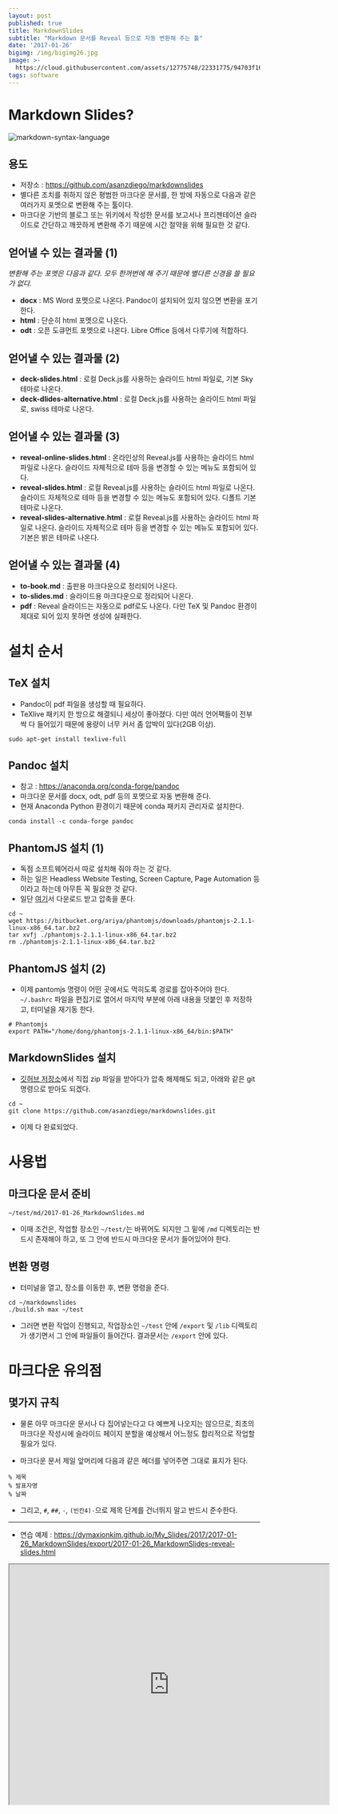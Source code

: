 ```yaml
---
layout: post
published: true
title: MarkdownSlides
subtitle: "Markdown 문서를 Reveal 등으로 자동 변환해 주는 툴"
date: '2017-01-26'
bigimg: /img/bigimg26.jpg
image: >-
  https://cloud.githubusercontent.com/assets/12775748/22331775/94703f16-e410-11e6-9bdc-53c801f470e4.png
tags: software
---
```



# Markdown Slides?

![markdown-syntax-language](https://cloud.githubusercontent.com/assets/12775748/22331775/94703f16-e410-11e6-9bdc-53c801f470e4.png)


## 용도

- 저장소 : <https://github.com/asanzdiego/markdownslides>
- 별다른 조치를 취하지 않은 평범한 마크다운 문서를, 한 방에 자동으로 다음과 같은 여러가지 포멧으로 변환해 주는 툴이다.
- 마크다운 기반의 블로그 또는 위키에서 작성한 문서를 보고서나 프리젠테이션 슬라이드로 간단하고 깨끗하게 변환해 주기 때문에 시간 절약을 위해 필요한 것 같다.


## 얻어낼 수 있는 결과물 (1)

_변환해 주는 포멧은 다음과 같다.  모두 한꺼번에 해 주기 때문에 별다른 신경을 쓸 필요가 없다._

- __docx__ : MS Word 포멧으로 나온다.  Pandoc이 설치되어 있지 않으면 변환을 포기한다.
- __html__ : 단순히 html 포멧으로 나온다.
- __odt__ : 오픈 도큐먼트 포멧으로 나온다.  Libre Office 등에서 다루기에 적합하다.

## 얻어낼 수 있는 결과물 (2)

- __deck-slides.html__ : 로컬 Deck.js를 사용하는 슬라이드 html 파일로, 기본 Sky 테마로 나온다.
- __deck-dlides-alternative.html__ : 로컬 Deck.js를 사용하는 슬라이드 html 파일로, swiss 테마로 나온다.

## 얻어낼 수 있는 결과물 (3)

- __reveal-online-slides.html__ : 온라인상의 Reveal.js를 사용하는 슬라이드 html 파일로 나온다.  슬라이드 자체적으로 테마 등을 변경할 수 있는 메뉴도 포함되어 있다.
- __reveal-slides.html__ : 로컬 Reveal.js를 사용하는 슬라이드 html 파일로 나온다.  슬라이드 자체적으로 테마 등을 변경할 수 있는 메뉴도 포함되어 있다.  디폴트 기본 테마로 나온다.
- __reveal-slides-alternative.html__ : 로컬 Reveal.js를 사용하는 슬라이드 html 파일로 나온다.  슬라이드 자체적으로 테마 등을 변경할 수 있는 메뉴도 포함되어 있다.  기본은 밝은 테마로 나온다.

## 얻어낼 수 있는 결과물 (4)

- __to-book.md__ : 출판용 마크다운으로 정리되어 나온다.
- __to-slides.md__ : 슬라이드용 마크다운으로 정리되어 나온다.
- __pdf__ : Reveal 슬라이드는 자동으로 pdf로도 나온다.  다만 TeX 및 Pandoc 환경이 제대로 되어 있지 못하면 생성에 실패한다.


# 설치 순서

## TeX 설치

- Pandoc이 pdf 파일을 생성할 때 필요하다.
- TeXlive 패키지 한 방으로 해결되니 세상이 좋아졌다.  다만 여러 언어팩들이 전부 싹 다 들어있기 때문에 용량이 너무 커서 좀 압박이 있다(2GB 이상).

```
sudo apt-get install texlive-full
```


## Pandoc 설치

- 참고 : https://anaconda.org/conda-forge/pandoc
- 마크다운 문서를 docx, odt, pdf 등의 포멧으로 자동 변환해 준다.
- 현재 Anaconda Python 환경이기 때문에 conda 패키지 관리자로 설치한다.

```
conda install -c conda-forge pandoc
```


## PhantomJS 설치 (1)

- 독점 소프트웨어라서 따로 설치해 줘야 하는 것 같다.
- 하는 일은 Headless Website Testing, Screen Capture, Page Automation 등이라고 하는데 아무튼 꼭 필요한 것 같다.
- 일단 [여기](http://phantomjs.org/download.html)서 다운로드 받고 압축을 푼다.

```
cd ~
wget https://bitbucket.org/ariya/phantomjs/downloads/phantomjs-2.1.1-linux-x86_64.tar.bz2
tar xvfj ./phantomjs-2.1.1-linux-x86_64.tar.bz2
rm ./phantomjs-2.1.1-linux-x86_64.tar.bz2
```

## PhantomJS 설치 (2)

- 이제 pantomjs 명령이 어떤 곳에서도 먹히도록 경로를 잡아주어야 한다.  `~/.bashrc` 파일을 편집기로 열어서 마지막 부분에 아래 내용을 덧붙인 후 저장하고, 터미널을 재기동 한다.

```
# Phantomjs
export PATH="/home/dong/phantomjs-2.1.1-linux-x86_64/bin:$PATH"
```


## MarkdownSlides 설치

- [깃허브 저장소](https://github.com/asanzdiego/markdownslides)에서 직접 zip 파일을 받아다가 압축 해제해도 되고, 아래와 같은 git 명령으로 받아도 되겠다.

```
cd ~
git clone https://github.com/asanzdiego/markdownslides.git
```

- 이제 다 완료되었다.

# 사용법

## 마크다운 문서 준비

```
~/test/md/2017-01-26_MarkdownSlides.md
```

- 이때 조건은, 작업할 장소인 `~/test/`는 바뀌어도 되지만 그 밑에 `/md` 디렉토리는 반드시 존재해야 하고, 또 그 안에 반드시 마크다운 문서가 들어있어야 한다.


## 변환 명령

- 터미널을 열고, 장소를 이동한 후, 변환 명령을 준다.

```
cd ~/markdownslides
./build.sh max ~/test
```

- 그러면 변환 작업이 진행되고, 작업장소인 `~/test` 안에 `/export` 및 `/lib` 디렉토리가 생기면서 그 안에 파일들이 들어간다.  결과문서는 `/export` 안에 있다.


# 마크다운 유의점

## 몇가지 규칙

- 물론 아무 마크다운 문서나 다 집어넣는다고 다 예쁘게 나오지는 않으므로, 최초의 마크다운 작성시에 슬라이드 페이지 분할을 예상해서 어느정도 합리적으로 작업할 필요가 있다.

- 마크다운 문서 제일 앞머리에 다음과 같은 헤더를 넣어주면 그대로 표지가 된다.

```
% 제목
% 발표자명
% 날짜
```

- 그리고, `#`, `##`, `-`, `(빈칸4)-`으로 제목 단계를 건너뛰지 말고 반드시 준수한다.


-----

* 연습 예제 : <https://dymaxionkim.github.io/My_Slides/2017/2017-01-26_MarkdownSlides/export/2017-01-26_MarkdownSlides-reveal-slides.html>

<iframe src="https://dymaxionkim.github.io/My_Slides/2017/2017-01-26_MarkdownSlides/export/2017-01-26_MarkdownSlides-reveal-slides.html" width="640" height="480">

# 끝!



